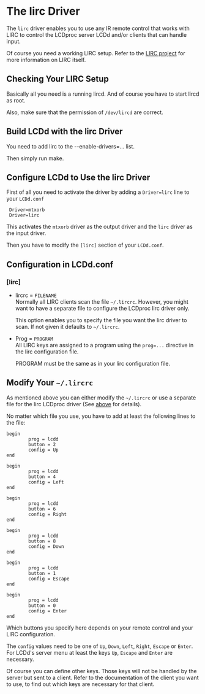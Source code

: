 # The lirc Driver

The `lirc` driver enables you to use any IR remote control that works
with LIRC to control the LCDproc server LCDd and/or clients that can
handle input.

Of course you need a working LIRC setup. Refer to the [LIRC
project](http://www.lirc.org) for more information on LIRC itself.

## Checking Your LIRC Setup

Basically all you need is a running lircd. And of course you have to
start lircd as root.

Also, make sure that the permission of `/dev/lircd` are correct.

## Build LCDd with the lirc Driver

You need to add lirc to the --enable-drivers=... list.

Then simply run make.

## Configure LCDd to Use the lirc Driver

First of all you need to activate the driver by adding a `Driver=lirc`
line to your `LCDd.conf`

``` 
 Driver=mtxorb
 Driver=lirc
```

This activates the `mtxorb` driver as the output driver and the `lirc`
driver as the input driver.

Then you have to modify the `[lirc]` section of your `LCDd.conf`.

## Configuration in LCDd.conf

### \[lirc\]

  - lircrc = `FILENAME`  
    Normally all LIRC clients scan the file `~/.lircrc`. However, you
    might want to have a separate file to configure the LCDproc lirc
    driver only.
    
    This option enables you to specify the file you want the lirc driver
    to scan. If not given it defaults to `~/.lircrc`.

  - Prog = `PROGRAM`  
    All LIRC keys are assigned to a program using the `prog=...`
    directive in the lirc configuration file.
    
    PROGRAM must be the same as in your lirc configuration file.

## Modify Your `~/.lircrc`

As mentioned above you can either modify the `~/.lircrc` or use a
separate file for the lirc LCDproc driver (See [above](#which-lircrc)
for details).

No matter which file you use, you have to add at least the following
lines to the file:

    begin
            prog = lcdd
            button = 2
            config = Up
    end
    
    begin
            prog = lcdd
            button = 4
            config = Left
    end
    
    begin
            prog = lcdd
            button = 6
            config = Right
    end
    
    begin
            prog = lcdd
            button = 8
            config = Down
    end
    
    begin
            prog = lcdd
            button = 1
            config = Escape
    end
    
    begin
            prog = lcdd
            button = 0
            config = Enter
    end

Which buttons you specify here depends on your remote control and your
LIRC configuration.

The `config` values need to be one of `Up`, `Down`, `Left`, `Right`,
`Escape` or `Enter`. For LCDd's server menu at least the keys `Up`,
`Escape` and `Enter` are necessary.

Of course you can define other keys. Those keys will not be handled by
the server but sent to a client. Refer to the documentation of the
client you want to use, to find out which keys are necessary for that
client.

